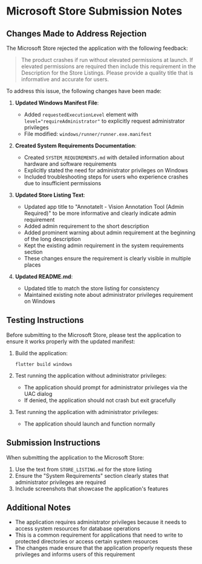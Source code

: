 # Microsoft Store Submission Notes

## Changes Made to Address Rejection

The Microsoft Store rejected the application with the following feedback:
> The product crashes if run without elevated permissions at launch. If elevated permissions are required then include this requirement in the Description for the Store Listings. Please provide a quality title that is informative and accurate for users.

To address this issue, the following changes have been made:

1. **Updated Windows Manifest File**:
   - Added `requestedExecutionLevel` element with `level="requireAdministrator"` to explicitly request administrator privileges
   - File modified: `windows/runner/runner.exe.manifest`

2. **Created System Requirements Documentation**:
   - Created `SYSTEM_REQUIREMENTS.md` with detailed information about hardware and software requirements
   - Explicitly stated the need for administrator privileges on Windows
   - Included troubleshooting steps for users who experience crashes due to insufficient permissions

3. **Updated Store Listing Text**:
   - Updated app title to "AnnotateIt - Vision Annotation Tool (Admin Required)" to be more informative and clearly indicate admin requirement
   - Added admin requirement to the short description
   - Added prominent warning about admin requirement at the beginning of the long description
   - Kept the existing admin requirement in the system requirements section
   - These changes ensure the requirement is clearly visible in multiple places

4. **Updated README.md**:
   - Updated title to match the store listing for consistency
   - Maintained existing note about administrator privileges requirement on Windows

## Testing Instructions

Before submitting to the Microsoft Store, please test the application to ensure it works properly with the updated manifest:

1. Build the application:
   ```
   flutter build windows
   ```

2. Test running the application without administrator privileges:
   - The application should prompt for administrator privileges via the UAC dialog
   - If denied, the application should not crash but exit gracefully

3. Test running the application with administrator privileges:
   - The application should launch and function normally

## Submission Instructions

When submitting the application to the Microsoft Store:

1. Use the text from `STORE_LISTING.md` for the store listing
2. Ensure the "System Requirements" section clearly states that administrator privileges are required
3. Include screenshots that showcase the application's features

## Additional Notes

- The application requires administrator privileges because it needs to access system resources for database operations
- This is a common requirement for applications that need to write to protected directories or access certain system resources
- The changes made ensure that the application properly requests these privileges and informs users of this requirement